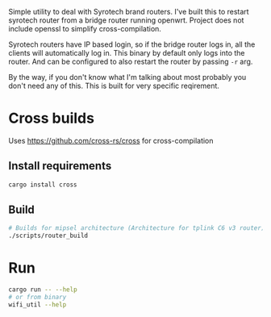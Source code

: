 Simple utility to deal with Syrotech brand routers. I've built this to restart syrotech router from a bridge router running openwrt. Project does not include openssl to simplify cross-compilation.

Syrotech routers have IP based login, so if the bridge router logs in, all the clients will automatically log in. This binary by default only logs into the router. And can be configured to also restart the router by passing `-r` arg.   

By the way, if you don't know what I'm talking about most probably you don't need any of this. This is built for very specific reqirement.

# Cross builds
Uses https://github.com/cross-rs/cross for cross-compilation
## Install requirements
```sh
cargo install cross
```
## Build
```sh
# Builds for mipsel architecture (Architecture for tplink C6 v3 router)
./scripts/router_build
```

# Run
```sh
cargo run -- --help
# or from binary
wifi_util --help
```

